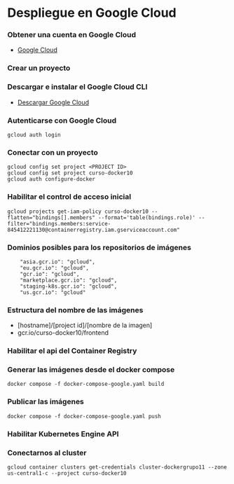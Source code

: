 # Despliegue en Google Cloud

### Obtener una cuenta en Google Cloud

- [Google Cloud](https://cloud.google.com)

### Crear un proyecto

### Descargar e instalar el Google Cloud CLI

- [Descargar Google Cloud](https://dl.google.com/dl/cloudsdk/channels/rapid/GoogleCloudSDKInstaller.exe?hl=Es)

### Autenticarse con Google Cloud

```
gcloud auth login
```

### Conectar con un proyecto

```
gcloud config set project <PROJECT ID>
gcloud config set project curso-docker10
gcloud auth configure-docker
```

### Habilitar el control de acceso inicial

```
gcloud projects get-iam-policy curso-docker10 --flatten="bindings[].members" --format='table(bindings.role)' --filter="bindings.members:service-845412221130@containerregistry.iam.gserviceaccount.com"
```

### Dominios posibles para los repositorios de imágenes

```
    "asia.gcr.io": "gcloud",
    "eu.gcr.io": "gcloud",
    "gcr.io": "gcloud",
    "marketplace.gcr.io": "gcloud",
    "staging-k8s.gcr.io": "gcloud",
    "us.gcr.io": "gcloud"
```

### Estructura del nombre de las imágenes

- [hostname]/[project id]/[nombre de la imagen]
- gcr.io/curso-docker10/frontend

### Habilitar el api del Container Registry

### Generar las imágenes desde el docker compose

```
docker compose -f docker-compose-google.yaml build
```

### Publicar las imágenes

```
docker compose -f docker-compose-google.yaml push
```

### Habilitar Kubernetes Engine API

### Conectarnos al cluster

```
gcloud container clusters get-credentials cluster-dockergrupo11 --zone us-central1-c --project curso-docker10
```
